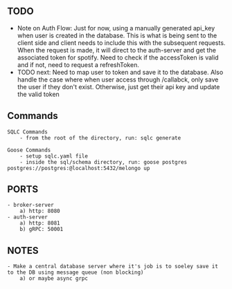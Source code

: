 ## TODO
- Note on Auth Flow: 
	Just for now, using a manually generated api_key when user is created in the database. This is what 
	is being sent to the client side and client needs to include this with the subsequent requests.
	When the request is made, it will direct to the auth-server and get the associated token for spotify. 
	Need to check if the accessToken is valid and if not, need to request a refreshToken. 
- TODO next: Need to map user to token and save it to the database. Also handle the case where when user access through /callabck, 
	only save the user if they don't exist. Otherwise, just get their api key and update the valid token

## Commands

    SQLC Commands
    	- from the root of the directory, run: sqlc generate

    Goose Commands
    	- setup sqlc.yaml file
    	- inside the sql/schema directory, run: goose postgres postgres://postgres:@localhost:5432/melongo up

## PORTS 

	- broker-server
		a) http: 8080
	- auth-server
		a) http: 8081
		b) gRPC: 50001

## NOTES

	- Make a central database server where it's job is to soeley save it to the DB using message queue (non blocking)
		a) or maybe async grpc
